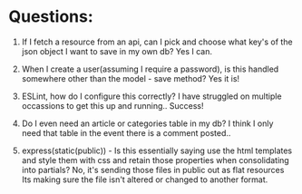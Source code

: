 # Questions:

1. If I fetch a resource from an api, can I pick and choose what key's of the json object I want to save in my own db?
Yes I can.

2. When I create a user(assuming I require a password), is this handled somewhere other than the model - save method?
Yes it is!

3. ESLint, how do I configure this correctly? I have struggled on multiple occassions to get this up and running..
Success!

4. Do I even need an article or categories table in my db? I think I only need that table in the event there is a comment posted..

5. express(static(public)) - Is this essentially saying use the html templates and style them with css and retain those properties when consolidating into partials?
No, it's sending those files in public out as flat resources
Its making sure the file isn't altered or changed to another format.
